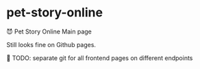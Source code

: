 # pet-story-online
😈 Pet Story Online Main page

Still looks fine on Github pages.

🔴 TODO: separate git for all frontend pages on different endpoints
